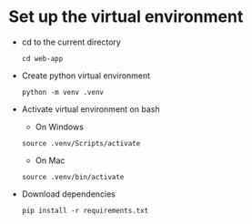 
# Set up the virtual environment

* cd to the current directory
    ```
    cd web-app
    ```
* Create python virtual environment
    ```
    python -m venv .venv
    ```
* Activate virtual environment on bash
    * On Windows
    ```
    source .venv/Scripts/activate
    ```

    * On Mac
    ```
    source .venv/bin/activate
    ```
* Download dependencies
    ```
    pip install -r requirements.txt
    ```
